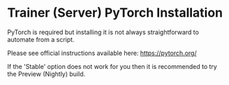 # Trainer (Server) PyTorch Installation

PyTorch is required but installing it is not always straightforward to automate
from a script.

Please see official instructions available here: <https://pytorch.org/>

If the 'Stable' option does not work for you then it is recommended to try the
Preview (Nightly) build.
